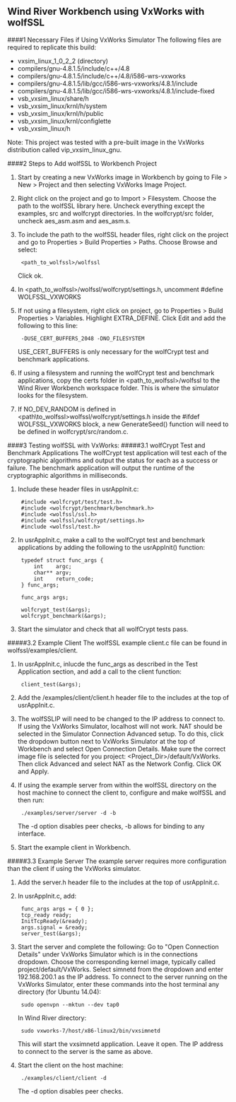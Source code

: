 ## Wind River Workbench using VxWorks with wolfSSL
####1 Necessary Files if Using VxWorks Simulator
The following files are required to replicate this build:
* vxsim\_linux\_1\_0\_2\_2 (directory)
* compilers/gnu-4.8.1.5/include/c++/4.8
* compilers/gnu-4.8.1.5/include/c++/4.8/i586-wrs-vxworks
* compilers/gnu-4.8.1.5/lib/gcc/i586-wrs-vxworks/4.8.1/include
* compilers/gnu-4.8.1.5/lib/gcc/i586-wrs-vxworks/4.8.1/include-fixed
* vsb\_vxsim\_linux/share/h
* vsb\_vxsim\_linux/krnl/h/system
* vsb\_vxsim\_linux/krnl/h/public
* vsb\_vxsim\_linux/krnl/configlette
* vsb\_vxsim\_linux/h

Note: This project was tested with a pre-built image in the VxWorks distribution
called vip\_vxsim\_linux\_gnu.

####2 Steps to Add wolfSSL to Workbench Project
1. Start by creating a new VxWorks image in Workbench by going to File > New >
Project and then selecting VxWorks Image Project.

2. Right click on the project and go to Import > Filesystem. Choose the path
to the wolfSSL library here. Uncheck everything except the examples, src and 
wolfcrypt directories.
In the wolfcrypt/src folder, uncheck aes\_asm.asm and aes\_asm.s.

3. To include the path to the wolfSSL header files, right click on the project and go to Properties > Build Properties > Paths.
    Choose Browse and select:

        <path_to_wolfssl>/wolfssl
    
    Click ok.

4. In \<path\_to\_wolfssl\>/wolfssl/wolfcrypt/settings.h, uncomment #define WOLFSSL_VXWORKS

5. If not using a filesystem, right click on project, go to Properties > 
Build Properties > Variables.
Highlight EXTRA\_DEFINE. Click Edit and add the following to this line:
    
        -DUSE_CERT_BUFFERS_2048 -DNO_FILESYSTEM

    USE\_CERT\_BUFFERS is only necessary for the wolfCrypt test and benchmark applications.
    
6. If using a filesystem and running the wolfCrypt test and benchmark applications, copy the certs folder in \<path\_to\_wolfssl\>/wolfssl to the Wind River Workbench workspace folder. This is where the simulator looks for the filesystem. 

7. If NO\_DEV\_RANDOM is defined in \<path\to\_wolfssl\>wolfssl/wolfcrypt/settings.h inside the
\#ifdef WOLFSSL\_VXWORKS block, a new GenerateSeed() function will need to be defined
in wolfcrypt/src/random.c.

####3 Testing wolfSSL with VxWorks:
#####3.1 wolfCrypt Test and Benchmark Applications
The wolfCrypt test application will test each of the cryptographic algorithms
and output the status for each as a success or failure. The benchmark application will output the runtime of
the cryptographic algorithms in milliseconds.

1. Include these header files in usrAppInit.c:
       
        #include <wolfcrypt/test/test.h>
        #include <wolfcrypt/benchmark/benchmark.h>
        #include <wolfssl/ssl.h>
        #include <wolfssl/wolfcrypt/settings.h>
        #include <wolfssl/test.h>

2. In usrAppInit.c, make a call to the wolfCrypt test and benchmark applications 
by adding the following to the usrAppInit() function:

        typedef struct func_args {
            int    argc;
            char** argv;
            int    return_code;
        } func_args;

        func_args args;

        wolfcrypt_test(&args);
        wolfcrypt_benchmark(&args);

3. Start the simulator and check that all wolfCrypt tests pass.

#####3.2 Example Client
The wolfSSL example client.c file can be found in wolfssl/examples/client.

1. In usrAppInit.c, inlucde the func\_args as described in the Test Application
section, and add a call to the client function:

        client_test(&args);

2. Add the /examples/client/client.h header file to the includes at the top of usrAppInit.c.

3. The wolfSSLIP will need to be changed to the IP address to connect to. If using the VxWorks Simulator, localhost will not work. NAT should be selected in the Simulator Connection Advanced setup. To do this, click the dropdown button next to VxWorks Simulator at the top of Workbench and select Open Connection Details. Make sure the correct image file is selected for you project: <Project\_Dir>/default/VxWorks. Then click Advanced and select NAT as the Network Config. Click OK and Apply.

4. If using the example server from within the wolfSSL directory on the host
machine to connect the client to, configure and make wolfSSL and then run:

        ./examples/server/server -d -b
    
    The -d option disables peer checks, -b allows for binding to any interface.

5. Start the example client in Workbench.

#####3.3 Example Server
The example server requires more configuration than the client if using the
VxWorks simulator.

1. Add the server.h header file to the includes at the top of usrAppInit.c.

2. In usrAppInit.c, add:
    
        func_args args = { 0 };
        tcp_ready ready;
        InitTcpReady(&ready);
        args.signal = &ready;
        server_test(&args);

3. Start the server and complete the following:
    Go to "Open Connection Details" under VxWorks Simulator which is in the connections
    dropdown. Choose the corresponding kernel image, typically called
    project/default/VxWorks. Select simnetd from the dropdown and enter
    192.168.200.1 as the IP address. To connect to the server running on the VxWorks Simulator, enter these commands
    into the host terminal any directory (for Ubuntu 14.04):

        sudo openvpn --mktun --dev tap0
    
    In Wind River directory:

        sudo vxworks-7/host/x86-linux2/bin/vxsimnetd
    
    This will start the vxsimnetd application. Leave it open. The IP address to
    connect to the server is the same as above.

4. Start the client on the host machine:

        ./examples/client/client -d
    
    The -d option disables peer checks.
